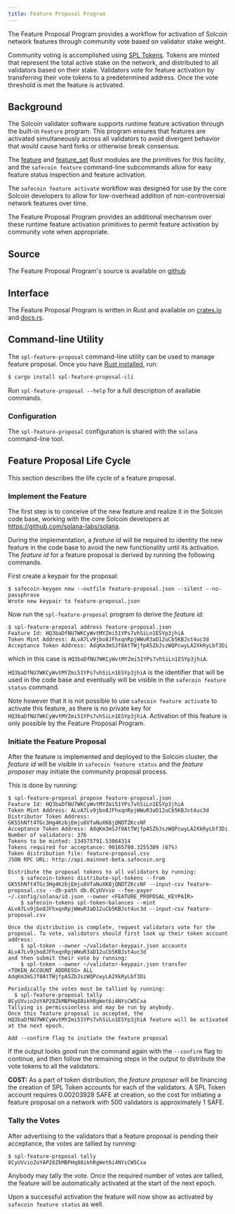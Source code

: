 ```yaml
---
title: Feature Proposal Program
---
```


The Feature Proposal Program provides a workflow for activation of Solcoin
network features through community vote based on validator stake weight.

Community voting is accomplished using [SPL Tokens](token.md).  Tokens are
minted that represent the total active stake on the network, and distributed to
all validators based on their stake.  Validators vote for feature activation by
transferring their vote tokens to a predetermined address.  Once the vote
threshold is met the feature is activated.

## Background

The Solcoin validator software supports runtime feature activation through the
built-in `Feature` program.  This program ensures that features are activated
simultaneously across all validators to avoid divergent behavior that would
cause hard forks or otherwise break consensus.

The
[feature](https://docs.rs/safecoin-program/latest/solana_program/feature/index.html)
and [feature_set](https://docs.rs/solana-sdk/latest/solana_sdk/feature_set/index.html)
Rust modules are the primitives for this facility, and the `safecoin feature`
command-line subcommands allow for easy feature status inspection and feature
activation.

The `safecoin feature activate` workflow was designed for use by the core Solcoin
developers to allow for low-overhead addition of non-controversial network
features over time.

The Feature Proposal Program provides an additional mechanism over these runtime
feature activation primitives to permit feature activation by community vote
when appropriate.

## Source
The Feature Proposal Program's source is available on
[github](https://github.com/solana-labs/safecoin-program-library)

## Interface
The Feature Proposal Program is written in Rust and available on [crates.io](https://crates.io/crates/spl-feature-proposal) and [docs.rs](https://docs.rs/spl-feature-proposal).

## Command-line Utility
The `spl-feature-proposal` command-line utility can be used to manage feature
proposal.  Once you have [Rust installed](https://rustup.rs/), run:
```sh
$ cargo install spl-feature-proposal-cli
```

Run `spl-feature-proposal --help` for a full description of available commands.

### Configuration
The `spl-feature-proposal` configuration is shared with the `solana` command-line tool.

## Feature Proposal Life Cycle

This section describes the life cycle of a feature proposal.

### Implement the Feature
The first step is to conceive of the new feature and realize it in the
Solcoin code base, working with the core Solcoin developers at https://github.com/solana-labs/solana.

During the implementation, a *feature id* will be required to identity the new
feature in the code base to avoid the new functionality until its activation.
The *feature id* for a feature proposal is derived by running the following
commands.

First create a keypair for the proposal:
```
$ safecoin-keygen new --outfile feature-proposal.json --silent --no-passphrase
Wrote new keypair to feature-proposal.json
```

Now run the `spl-feature-proposal` program to derive the *feature id*:
```
$ spl-feature-proposal address feature-proposal.json
Feature Id: HQ3baDfNU7WKCyWvtMYZmi51YPs7vhSiLn1ESYp3jhiA
Token Mint Address: ALvA7Lv9jbo8JFhxqnRpjWWuR3aD12uCb5KBJst4uc3d
Acceptance Token Address: AdqKm3mSJf8AtTWjfpA5ZbJszWQPcwyLA2XkRyLbf3Di
```
which in this case is `HQ3baDfNU7WKCyWvtMYZmi51YPs7vhSiLn1ESYp3jhiA`.

`HQ3baDfNU7WKCyWvtMYZmi51YPs7vhSiLn1ESYp3jhiA` is the identifier that will be
used in the code base and eventually will be visible in the `safecoin feature status` command.

Note however that it is not possible to use `safecoin feature activate` to
activate this feature, as there is no private key for
`HQ3baDfNU7WKCyWvtMYZmi51YPs7vhSiLn1ESYp3jhiA`.  Activation of this feature is
only possible by the Feature Proposal Program.

### Initiate the Feature Proposal

After the feature is implemented and deployed to the Solcoin cluster,
the *feature id* will be visible in `safecoin feature status` and the *feature
proposer* may initiate the community proposal process.

This is done by running:
```
$ spl-feature-proposal propose feature-proposal.json
Feature Id: HQ3baDfNU7WKCyWvtMYZmi51YPs7vhSiLn1ESYp3jhiA
Token Mint Address: ALvA7Lv9jbo8JFhxqnRpjWWuR3aD12uCb5KBJst4uc3d
Distributor Token Address: GK55hNft4TGc3Hg4KzbjEmju8VfaNuXK8jQNDTZKcsNF
Acceptance Token Address: AdqKm3mSJf8AtTWjfpA5ZbJszWQPcwyLA2XkRyLbf3Di
Number of validators: 376
Tokens to be minted: 134575791.53064314
Tokens required for acceptance: 90165780.3255309 (67%)
Token distribution file: feature-proposal.csv
JSON RPC URL: http://api.mainnet-beta.safecoin.org

Distribute the proposal tokens to all validators by running:
    $ safecoin-tokens distribute-spl-tokens --from GK55hNft4TGc3Hg4KzbjEmju8VfaNuXK8jQNDTZKcsNF --input-csv feature-proposal.csv --db-path db.8CyUVvio --fee-payer ~/.config/solana/id.json --owner <FEATURE_PROPOSAL_KEYPAIR>
    $ safecoin-tokens spl-token-balances --mint ALvA7Lv9jbo8JFhxqnRpjWWuR3aD12uCb5KBJst4uc3d --input-csv feature-proposal.csv

Once the distribution is complete, request validators vote for the proposal. To vote, validators should first look up their token account address:
    $ spl-token --owner ~/validator-keypair.json accounts ALvA7Lv9jbo8JFhxqnRpjWWuR3aD12uCb5KBJst4uc3d
and then submit their vote by running:
    $ spl-token --owner ~/validator-keypair.json transfer <TOKEN_ACCOUNT_ADDRESS> ALL AdqKm3mSJf8AtTWjfpA5ZbJszWQPcwyLA2XkRyLbf3Di

Periodically the votes must be tallied by running:
  $ spl-feature-proposal tally 8CyUVvio2oYAP28ZkMBPHq88ikhRgWet6i4NYsCW5Cxa
Tallying is permissionless and may be run by anybody.
Once this feature proposal is accepted, the HQ3baDfNU7WKCyWvtMYZmi51YPs7vhSiLn1ESYp3jhiA feature will be activated at the next epoch.

Add --confirm flag to initiate the feature proposal
```

If the output looks good run the command again with the `--confirm` flag to
continue, and then follow the remaining steps in the output to distribute the
vote tokens to all the validators.

**COST:** As a part of token distribution, the *feature proposer* will be
financing the creation of SPL Token accounts for each of the validators.  A SPL
Token account requires 0.00203928 SAFE at creation, so the cost for initiating a
feature proposal on a network with 500 validators is approximately 1 SAFE.

### Tally the Votes

After advertising to the validators that a feature proposal is pending their
acceptance, the votes are tallied by running:
```
$ spl-feature-proposal tally 8CyUVvio2oYAP28ZkMBPHq88ikhRgWet6i4NYsCW5Cxa
```
Anybody may tally the vote.  Once the required number of votes are tallied, the
feature will be automatically activated at the start of the next epoch.

Upon a successful activation the feature will now show as activated by
`safecoin feature status` as well.
